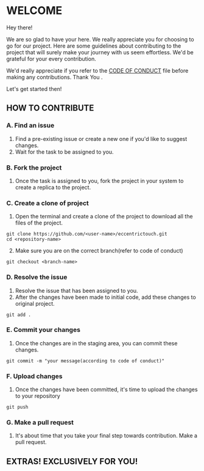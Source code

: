 # WELCOME

Hey there!

We are so glad to have your here. We really appreciate you for choosing to go for our project.
Here are some guidelines about contributing to the project that will surely make your journey with us seem effortless. We'd be grateful for your every contribution.

We'd really appreciate if you refer to the [CODE OF CONDUCT](CODE_OF_CONDUCT.md) file before making any contributions. Thank You . 

Let's get started then!

## HOW TO CONTRIBUTE

### A. Find an issue

1. Find a pre-existing issue or create a new one if you'd like to suggest changes.
2. Wait for the task to be assigned to you.

### B. Fork the project

1. Once the task is assigned to you, fork the project in your system to create a replica to the project.

### C. Create a clone of project

1. Open the terminal and create a clone of the project to download all the files of the project.
```
git clone https://github.com/<user-name>/eccentrictouch.git
cd <repository-name>
```
2. Make sure you are on the correct branch(refer to code of conduct)
```
git checkout <branch-name>
``` 

### D. Resolve the issue

1. Resolve the issue that has been assigned to you.
2. After the changes have been made to initial code, add these changes to original project.
```
git add .
```
### E. Commit your changes

1. Once the changes are in the staging area, you can commit these changes.
```
git commit -m "your message(according to code of conduct)"
```

### F. Upload changes

1. Once the changes have been committed, it's time to upload the changes to your repository
```
git push
```

### G. Make a pull request

1. It's about time that you take your final step towards contribution. Make a pull request.

## EXTRAS! EXCLUSIVELY FOR YOU!